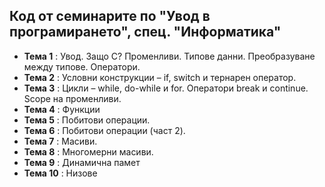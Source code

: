 ## Код от семинарите по "Увод в програмирането", спец. "Информатика" ##

- **Тема 1** : Увод. Защо C? Променливи. Типове данни. Преобразуване между типове. Оператори.  
- **Тема 2** : Условни конструкции – if, switch и тернарен оператор.  
- **Тема 3** : Цикли – while, do-while и for. Оператори break и continue. Scope на променливи.  
- **Тема 4** : Функции
- **Тема 5** : Побитови операции.
- **Тема 6** : Побитови операции (част 2).
- **Тема 7** : Масиви.
- **Тема 8** : Многомерни масиви.
- **Тема 9** : Динамична памет
- **Тема 10** : Низове

